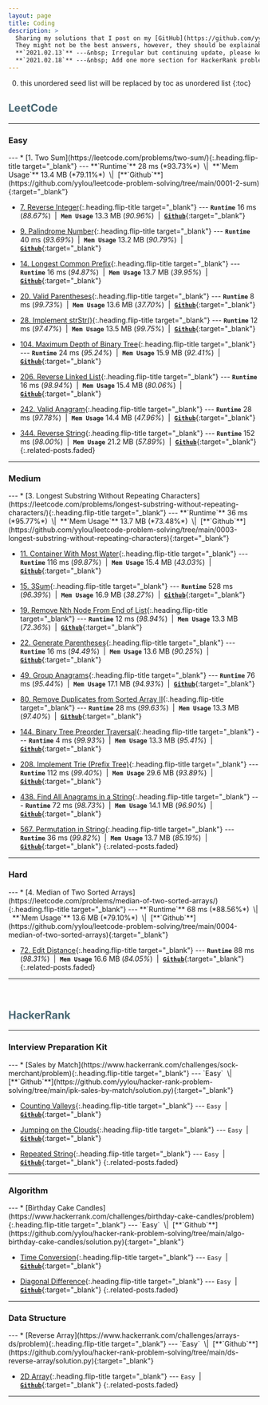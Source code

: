 ```yaml
---
layout: page
title: Coding
description: >
  Sharing my solutions that I post on my [GitHub](https://github.com/yylou/leetcode-problem-solving){:target="_blank"} to the [LeetCode](https://leetcode.com/problemset/all/){:target="_blank"} and [HackerRank](https://www.hackerrank.com/){:target="_blank"} problems. *__If you find it helps, please do not hesitate to give me a STAR!__* <br>
  They might not be the best answers, however, they should be explainable for your interview. <br><br>
  **`2021.02.13`** ---&nbsp; Irregular but continuing update, please keep following. <br>
  **`2021.02.18`** ---&nbsp; Add one more section for HackerRank problem-solving.
---
```


0. this unordered seed list will be replaced by toc as unordered list
{:toc}

## <font style="color: rgb(72, 103, 115)"> LeetCode </font>
---

<h3> Easy </h3>
---
* [1. Two Sum](https://leetcode.com/problems/two-sum/){:.heading.flip-title target="_blank"} ---
**`Runtime`** 28 ms (*93.73%*) &nbsp;\|&nbsp;
**`Mem Usage`** 13.4 MB (*79.11%*) &nbsp;\|&nbsp;
[**`Github`**](https://github.com/yylou/leetcode-problem-solving/tree/main/0001-2-sum){:target="_blank"}

* [7. Reverse Integer](https://leetcode.com/problems/reverse-integer/){:.heading.flip-title target="_blank"} ---
**`Runtime`** 16 ms (*88.67%*) &nbsp;\|&nbsp;
**`Mem Usage`** 13.3 MB (*90.96%*) &nbsp;\|&nbsp;
[**`Github`**](https://github.com/yylou/leetcode-problem-solving/tree/main/0007-reverse-integer){:target="_blank"}

* [9. Palindrome Number](https://leetcode.com/problems/palindrome-number/){:.heading.flip-title target="_blank"} ---
**`Runtime`** 40 ms (*93.69%*) &nbsp;\|&nbsp;
**`Mem Usage`** 13.2 MB (*90.79%*) &nbsp;\|&nbsp;
[**`Github`**](https://github.com/yylou/leetcode-problem-solving/tree/main/0009-palindrome-number){:target="_blank"}

* [14. Longest Common Prefix](https://leetcode.com/problems/longest-common-prefix/){:.heading.flip-title target="_blank"} ---
**`Runtime`** 16 ms (*94.87%*) &nbsp;\|&nbsp;
**`Mem Usage`** 13.7 MB (*39.95%*) &nbsp;\|&nbsp;
[**`Github`**](https://github.com/yylou/leetcode-problem-solving/tree/main/0014-longest-common-prefix){:target="_blank"}

* [20. Valid Parentheses](https://leetcode.com/problems/valid-parentheses/){:.heading.flip-title  target="_blank"} ---
**`Runtime`** 8 ms (*99.73%*) &nbsp;\|&nbsp;
**`Mem Usage`** 13.6 MB (*37.70%*) &nbsp;\|&nbsp;
[**`Github`**](https://github.com/yylou/leetcode-problem-solving/tree/main/0020-valid-parentheses){:target="_blank"}

* [28. Implement strStr()](https://leetcode.com/problems/implement-strstr/){:.heading.flip-title  target="_blank"} ---
**`Runtime`** 12 ms (*97.47%*) &nbsp;\|&nbsp;
**`Mem Usage`** 13.5 MB (*99.75%*) &nbsp;\|&nbsp;
[**`Github`**](https://github.com/yylou/leetcode-problem-solving/tree/main/0028-implement-strStr){:target="_blank"}

* [104. Maximum Depth of Binary Tree](https://leetcode.com/problems/maximum-depth-of-binary-tree/){:.heading.flip-title target="_blank"} ---
**`Runtime`** 24 ms (*95.24%*) &nbsp;\|&nbsp;
**`Mem Usage`** 15.9 MB (*92.41%*) &nbsp;\|&nbsp;
[**`Github`**](https://github.com/yylou/leetcode-problem-solving/tree/main/0104-maximum-depth-of-binary-tree){:target="_blank"}

* [206. Reverse Linked List](https://leetcode.com/problems/reverse-linked-list/){:.heading.flip-title  target="_blank"} ---
**`Runtime`** 16 ms (*98.94%*) &nbsp;\|&nbsp;
**`Mem Usage`**  15.4 MB (*80.06%*) &nbsp;\|&nbsp;
[**`Github`**](https://github.com/yylou/leetcode-problem-solving/tree/main/0206-reverse-linked-list){:target="_blank"}

* [242. Valid Anagram](https://leetcode.com/problems/valid-anagram/){:.heading.flip-title  target="_blank"} ---
**`Runtime`** 28 ms (*97.78%*) &nbsp;\|&nbsp;
**`Mem Usage`** 14.4 MB (*47.96%*) &nbsp;\|&nbsp;
[**`Github`**](https://github.com/yylou/leetcode-problem-solving/tree/main/0242-valid-anagram){:target="_blank"}

* [344. Reverse String](https://leetcode.com/problems/reverse-string/){:.heading.flip-title  target="_blank"} ---
**`Runtime`** 152 ms (*98.00%*) &nbsp;\|&nbsp;
**`Mem Usage`** 21.2 MB (*57.89%*) &nbsp;\|&nbsp;
[**`Github`**](https://github.com/yylou/leetcode-problem-solving/tree/main/0344-reverse-string){:target="_blank"} 
{:.related-posts.faded}
---

<h3> Medium </h3>
---
* [3. Longest Substring Without Repeating Characters](https://leetcode.com/problems/longest-substring-without-repeating-characters/){:.heading.flip-title  target="_blank"} ---
**`Runtime`** 36 ms (*95.77%*) &nbsp;\|&nbsp;
**`Mem Usage`** 13.7 MB (*73.48%*) &nbsp;\|&nbsp;
[**`Github`**](https://github.com/yylou/leetcode-problem-solving/tree/main/0003-longest-substring-without-repeating-characters){:target="_blank"}

* [11. Container With Most Water](https://leetcode.com/problems/container-with-most-water/){:.heading.flip-title  target="_blank"} ---
**`Runtime`** 116 ms (*99.87%*) &nbsp;\|&nbsp;
**`Mem Usage`** 15.4 MB (*43.03%*) &nbsp;\|&nbsp;
[**`Github`**](https://github.com/yylou/leetcode-problem-solving/tree/main/0011-container-with-most-water){:target="_blank"}

* [15. 3Sum](https://leetcode.com/problems/3sum/){:.heading.flip-title  target="_blank"} ---
**`Runtime`** 528 ms (*96.39%*) &nbsp;\|&nbsp;
**`Mem Usage`** 16.9 MB (*38.27%*) &nbsp;\|&nbsp;
[**`Github`**](https://github.com/yylou/leetcode-problem-solving/tree/main/0015-3-sum){:target="_blank"}

* [19. Remove Nth Node From End of List](https://leetcode.com/problems/remove-nth-node-from-end-of-list/){:.heading.flip-title  target="_blank"} ---
**`Runtime`** 12 ms (*98.94%*) &nbsp;\|&nbsp;
**`Mem Usage`** 13.3 MB (*72.36%*) &nbsp;\|&nbsp;
[**`Github`**](https://github.com/yylou/leetcode-problem-solving/tree/main/0019-remove-nth-node-from-end-of-list){:target="_blank"}

* [22. Generate Parentheses](https://leetcode.com/problems/generate-parentheses/){:.heading.flip-title  target="_blank"} ---
**`Runtime`** 16 ms (*94.49%*) &nbsp;\|&nbsp;
**`Mem Usage`** 13.6 MB (*90.25%*) &nbsp;\|&nbsp;
[**`Github`**](https://github.com/yylou/leetcode-problem-solving/tree/main/0022-generate-parentheses){:target="_blank"}

* [49. Group Anagrams](https://leetcode.com/problems/group-anagrams/){:.heading.flip-title  target="_blank"} ---
**`Runtime`** 76 ms (*95.44%*) &nbsp;\|&nbsp;
**`Mem Usage`** 17.1 MB (*94.93%*) &nbsp;\|&nbsp;
[**`Github`**](https://leetcode.com/problems/group-anagrams/){:target="_blank"}

* [80. Remove Duplicates from Sorted Array II](https://leetcode.com/problems/remove-duplicates-from-sorted-array-ii/){:.heading.flip-title  target="_blank"} ---
**`Runtime`** 28 ms (*99.63%*) &nbsp;\|&nbsp;
**`Mem Usage`** 13.3 MB (*97.40%*) &nbsp;\|&nbsp;
[**`Github`**](https://github.com/yylou/leetcode-problem-solving/tree/main/0080-remove-duplicates-from-sorted-array-II){:target="_blank"}

* [144. Binary Tree Preorder Traversal](https://leetcode.com/problems/binary-tree-preorder-traversal/){:.heading.flip-title  target="_blank"} ---
**`Runtime`** 4 ms (*99.93%*) &nbsp;\|&nbsp;
**`Mem Usage`** 13.3 MB (*95.41%*) &nbsp;\|&nbsp;
[**`Github`**](https://github.com/yylou/leetcode-problem-solving/tree/main/0144-binary-tree-preorder-traversal){:target="_blank"}

* [208. Implement Trie (Prefix Tree)](https://leetcode.com/problems/implement-trie-prefix-tree/){:.heading.flip-title target="_blank"} --- 
**`Runtime`** 112 ms (*99.40%*) &nbsp;\|&nbsp;
**`Mem Usage`** 29.6 MB (*93.89%*) &nbsp;\|&nbsp;
[**`Github`**](https://github.com/yylou/leetcode-problem-solving/tree/main/0208-implement-trie-prefix-tree){:target="_blank"}

* [438. Find All Anagrams in a String](https://leetcode.com/problems/find-all-anagrams-in-a-string/){:.heading.flip-title target="_blank"} ---
**`Runtime`** 72 ms (*98.73%*) &nbsp;\|&nbsp;
**`Mem Usage`** 14.1 MB (*96.90%*) &nbsp;\|&nbsp;
[**`Github`**](https://github.com/yylou/leetcode-problem-solving/tree/main/0438-find-all-anagrams-in-a-string){:target="_blank"}

* [567. Permutation in String](https://leetcode.com/problems/permutation-in-string/){:.heading.flip-title target="_blank"} ---
**`Runtime`** 36 ms (*99.82%*) &nbsp;\|&nbsp;
**`Mem Usage`** 13.7 MB (*85.19%*) &nbsp;\|&nbsp;
[**`Github`**](https://github.com/yylou/leetcode-problem-solving/tree/main/0567-permutation-in-string){:target="_blank"}
{:.related-posts.faded}
---

<h3> Hard </h3>
---
* [4. Median of Two Sorted Arrays](https://leetcode.com/problems/median-of-two-sorted-arrays/){:.heading.flip-title  target="_blank"} ---
**`Runtime`** 68 ms (*88.56%*) &nbsp;\|&nbsp;
**`Mem Usage`** 13.6 MB (*79.10%*) &nbsp;\|&nbsp;
[**`Github`**](https://github.com/yylou/leetcode-problem-solving/tree/main/0004-median-of-two-sorted-arrays){:target="_blank"}

* [72. Edit Distance](https://leetcode.com/problems/edit-distance/){:.heading.flip-title  target="_blank"} ---
**`Runtime`** 88 ms (*98.31%*) &nbsp;\|&nbsp;
**`Mem Usage`** 16.6 MB (*84.05%*) &nbsp;\|&nbsp;
[**`Github`**](https://github.com/yylou/leetcode-problem-solving/tree/main/0072-edit-distance){:target="_blank"}
{:.related-posts.faded}
---

<br>

## <font style="color: rgb(72, 103, 115)"> HackerRank </font>
---

<h3> Interview Preparation Kit </h3>
---
* [Sales by Match](https://www.hackerrank.com/challenges/sock-merchant/problem){:.heading.flip-title  target="_blank"} ---
`Easy` &nbsp;\|&nbsp; [**`Github`**](https://github.com/yylou/hacker-rank-problem-solving/tree/main/ipk-sales-by-match/solution.py){:target="_blank"}

* [Counting Valleys](https://www.hackerrank.com/challenges/counting-valleys/problem){:.heading.flip-title  target="_blank"} ---
`Easy` &nbsp;\|&nbsp; [**`Github`**](https://github.com/yylou/hacker-rank-problem-solving/tree/main/ipk-counting-valleys/solution.py){:target="_blank"}

* [Jumping on the Clouds](https://www.hackerrank.com/challenges/jumping-on-the-clouds/problem){:.heading.flip-title  target="_blank"} ---
`Easy` &nbsp;\|&nbsp; [**`Github`**](https://github.com/yylou/hacker-rank-problem-solving/tree/main/ipk-jumping-on-the-clouds/solution.py){:target="_blank"}

* [Repeated String](https://www.hackerrank.com/challenges/repeated-string/problem){:.heading.flip-title  target="_blank"} ---
`Easy` &nbsp;\|&nbsp; [**`Github`**](https://github.com/yylou/hacker-rank-problem-solving/tree/main/ipk-repeated-string/solution.py){:target="_blank"}
{:.related-posts.faded}
---

<h3> Algorithm </h3>
---
* [Birthday Cake Candles](https://www.hackerrank.com/challenges/birthday-cake-candles/problem){:.heading.flip-title  target="_blank"} ---
`Easy` &nbsp;\|&nbsp; [**`Github`**](https://github.com/yylou/hacker-rank-problem-solving/tree/main/algo-birthday-cake-candles/solution.py){:target="_blank"}

* [Time Conversion](https://www.hackerrank.com/challenges/time-conversion/problem){:.heading.flip-title  target="_blank"} ---
`Easy` &nbsp;\|&nbsp; [**`Github`**](https://github.com/yylou/hacker-rank-problem-solving/tree/main/algo-time-conversion/solution.py){:target="_blank"}

* [Diagonal Difference](https://www.hackerrank.com/challenges/diagonal-difference/problem){:.heading.flip-title  target="_blank"} ---
`Easy` &nbsp;\|&nbsp; [**`Github`**](https://github.com/yylou/hacker-rank-problem-solving/tree/main/algo-diagonal-difference/solution.py){:target="_blank"}
{:.related-posts.faded}
---

<h3> Data Structure </h3>
---
* [Reverse Array](https://www.hackerrank.com/challenges/arrays-ds/problem){:.heading.flip-title  target="_blank"} ---
`Easy` &nbsp;\|&nbsp; [**`Github`**](https://github.com/yylou/hacker-rank-problem-solving/tree/main/ds-reverse-array/solution.py){:target="_blank"}

* [2D Array](https://www.hackerrank.com/challenges/2d-array/problem){:.heading.flip-title  target="_blank"} ---
`Easy` &nbsp;\|&nbsp; [**`Github`**](https://github.com/yylou/hacker-rank-problem-solving/tree/main/ds-2d-array/solution.py){:target="_blank"}
{:.related-posts.faded}
---
